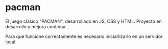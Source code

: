 # pacman
El juego clásico "PACMAN", desarrollado en JS, CSS y HTML. Proyecto en desarrollo y mejora continua...

Para que funcione correctamente es necesario iniciarlizarlo en un servidor local. 
